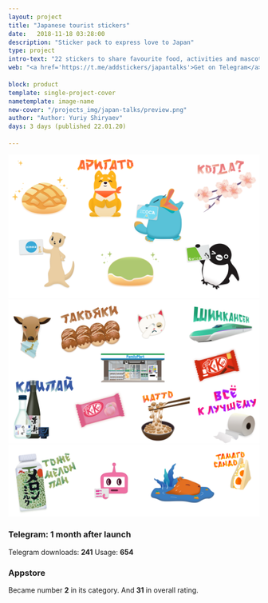 ```yaml
---
layout: project
title: "Japanese tourist stickers"
date:   2018-11-18 03:28:00
description: "Sticker pack to express love to Japan"
type: project
intro-text: "22 stickers to share favourite food, activities and mascots."
web: "<a href='https://t.me/addstickers/japantalks'>Get on Telegram</a> & <a href='https://apps.apple.com/cz/app/melonpan/id1520175595?app=messages'>Get on AppStore</a>"

block: product
template: single-project-cover
nametemplate: image-name
new-cover: "/projects_img/japan-talks/preview.png"
author: "Author: Yuriy Shiryaev"
days: 3 days (published 22.01.20)

---
```


<span class="p1000">![Japan  tourist talks telegram stickers](/projects_img/japan-talks/stickers.png)</span>
<span class="p1000">![Japan  tourist talks telegram stickers](/projects_img/japan-talks/stickers2.png)</span>
<span class="p1000">![Japan  tourist talks telegram stickers](/projects_img/japan-talks/stickers3.png)</span>

### Telegram: 1 month after launch

Telegram downloads: **241**      Usage: **654**

### Appstore

Became number **2** in its category. And **31** in overall rating.